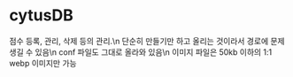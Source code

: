 # cytusDB
점수 등록, 관리, 삭제 등의 관리.\n
단순히 만들기만 하고 올리는 것이라서 경로에 문제 생길 수 있음\n
conf 파일도 그대로 올라와 있음\n
이미지 파일은 50kb 이하의 1:1 webp 이미지만 가능

